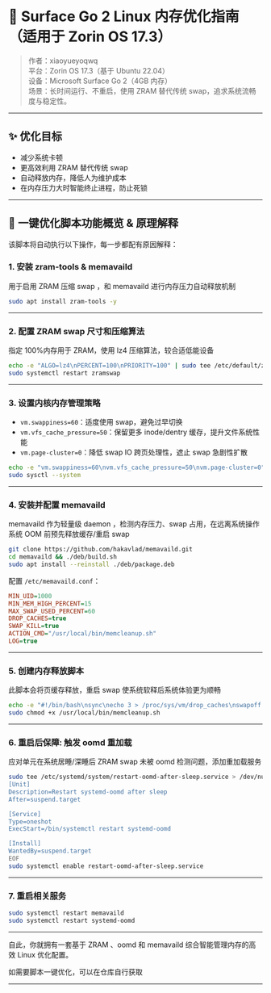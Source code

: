 # 🧠 Surface Go 2 Linux 内存优化指南（适用于 Zorin OS 17.3）

> 作者：xiaoyueyoqwq  
> 平台：Zorin OS 17.3（基于 Ubuntu 22.04）  
> 设备：Microsoft Surface Go 2（4GB 内存）  
> 场景：长时间运行、不重启，使用 ZRAM 替代传统 swap，追求系统流畅度与稳定性。

---

## ✨ 优化目标

- 减少系统卡顿
- 更高效利用 ZRAM 替代传统 swap
- 自动释放内存，降低人为维护成本
- 在内存压力大时智能终止进程，防止死锁

---

## 🚀 一键优化脚本功能概览 & 原理解释

该脚本将自动执行以下操作，每一步都配有原因解释：

### 1. 安装 zram-tools & memavaild
用于启用 ZRAM 压缩 swap ，和 memavaild 进行内存压力自动释放机制

```bash
sudo apt install zram-tools -y
```

---

### 2. 配置 ZRAM swap 尺寸和压缩算法
指定 100%内存用于 ZRAM，使用 lz4 压缩算法，较合适低能设备

```bash
echo -e "ALGO=lz4\nPERCENT=100\nPRIORITY=100" | sudo tee /etc/default/zramswap
sudo systemctl restart zramswap
```

---

### 3. 设置内核内存管理策略

- `vm.swappiness=60`：适度使用 swap，避免过早切换
- `vm.vfs_cache_pressure=50`：保留更多 inode/dentry 缓存，提升文件系统性能
- `vm.page-cluster=0`：降低 swap IO 跨页处理性，遮止 swap 急剧性扩散

```bash
echo -e "vm.swappiness=60\nvm.vfs_cache_pressure=50\nvm.page-cluster=0" | sudo tee /etc/sysctl.d/99-zram-optimizations.conf
sudo sysctl --system
```

---

### 4. 安装并配置 memavaild

memavaild 作为轻量级 daemon ，检测内存压力、swap 占用，在远离系统操作系统 OOM 前预先释放缓存/重启 swap

```bash
git clone https://github.com/hakavlad/memavaild.git
cd memavaild && ./deb/build.sh
sudo apt install --reinstall ./deb/package.deb
```

配置 `/etc/memavaild.conf`：

```ini
MIN_UID=1000
MIN_MEM_HIGH_PERCENT=15
MAX_SWAP_USED_PERCENT=60
DROP_CACHES=true
SWAP_KILL=true
ACTION_CMD="/usr/local/bin/memcleanup.sh"
LOG=true
```

---

### 5. 创建内存释放脚本

此脚本会将页缓存释放，重启 swap 使系统软释后系统体验更为顺畅

```bash
echo -e "#!/bin/bash\nsync\necho 3 > /proc/sys/vm/drop_caches\nswapoff -a && swapon -a" | sudo tee /usr/local/bin/memcleanup.sh
sudo chmod +x /usr/local/bin/memcleanup.sh
```

---

### 6. 重启后保障: 触发 oomd 重加载

应对单元在系统居睡/深睡后 ZRAM swap 未被 oomd 检测问题，添加重加载服务

```bash
sudo tee /etc/systemd/system/restart-oomd-after-sleep.service > /dev/null << EOF
[Unit]
Description=Restart systemd-oomd after sleep
After=suspend.target

[Service]
Type=oneshot
ExecStart=/bin/systemctl restart systemd-oomd

[Install]
WantedBy=suspend.target
EOF
sudo systemctl enable restart-oomd-after-sleep.service
```

---

### 7. 重启相关服务

```bash
sudo systemctl restart memavaild
sudo systemctl restart systemd-oomd
```

---

自此，你就拥有一套基于 ZRAM 、oomd 和 memavaild 综合智能管理内存的高效 Linux 优化配置。

如需要脚本一键优化，可以在仓库自行获取

---
